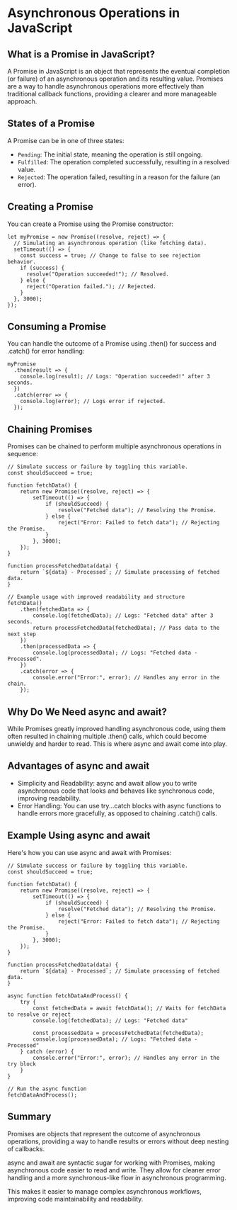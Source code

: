 # Asynchronous Operations in JavaScript

## What is a Promise in JavaScript?
A Promise in JavaScript is an object that represents the eventual completion (or failure) of an asynchronous operation and its resulting value. Promises are a way to handle asynchronous operations more effectively than traditional callback functions, providing a clearer and more manageable approach.

## States of a Promise
A Promise can be in one of three states:
+ `Pending`: The initial state, meaning the operation is still ongoing.
+ `Fulfilled`: The operation completed successfully, resulting in a resolved value.
+ `Rejected`: The operation failed, resulting in a reason for the failure (an error).

## Creating a Promise
You can create a Promise using the Promise constructor:
```
let myPromise = new Promise((resolve, reject) => {
  // Simulating an asynchronous operation (like fetching data).
  setTimeout(() => {
    const success = true; // Change to false to see rejection behavior.
    if (success) {
      resolve("Operation succeeded!"); // Resolved.
    } else {
      reject("Operation failed."); // Rejected.
    }
  }, 3000);
});
```

## Consuming a Promise
You can handle the outcome of a Promise using .then() for success and .catch() for error handling:
```
myPromise
  .then(result => {
    console.log(result); // Logs: "Operation succeeded!" after 3 seconds.
  })
  .catch(error => {
    console.log(error); // Logs error if rejected.
  });
```

## Chaining Promises
Promises can be chained to perform multiple asynchronous operations in sequence:
```
// Simulate success or failure by toggling this variable.
const shouldSucceed = true;

function fetchData() {
    return new Promise((resolve, reject) => {
        setTimeout(() => {
            if (shouldSucceed) {
                resolve("Fetched data"); // Resolving the Promise.
            } else {
                reject("Error: Failed to fetch data"); // Rejecting the Promise.
            }
        }, 3000);
    });
}

function processFetchedData(data) {
    return `${data} - Processed`; // Simulate processing of fetched data.
}

// Example usage with improved readability and structure
fetchData()
    .then(fetchedData => {
        console.log(fetchedData); // Logs: "Fetched data" after 3 seconds.
        return processFetchedData(fetchedData); // Pass data to the next step
    })
    .then(processedData => {
        console.log(processedData); // Logs: "Fetched data - Processed".
    })
    .catch(error => {
        console.error("Error:", error); // Handles any error in the chain.
    });
```

## Why Do We Need async and await?
While Promises greatly improved handling asynchronous code, using them often resulted in chaining multiple .then() calls, which could become unwieldy and harder to read. This is where async and await come into play.

## Advantages of async and await
+ Simplicity and Readability: async and await allow you to write asynchronous code that looks and behaves like synchronous code, improving readability.
+ Error Handling: You can use try...catch blocks with async functions to handle errors more gracefully, as opposed to chaining .catch() calls.

## Example Using async and await
Here's how you can use async and await with Promises:
```
// Simulate success or failure by toggling this variable.
const shouldSucceed = true;

function fetchData() {
    return new Promise((resolve, reject) => {
        setTimeout(() => {
            if (shouldSucceed) {
                resolve("Fetched data"); // Resolving the Promise.
            } else {
                reject("Error: Failed to fetch data"); // Rejecting the Promise.
            }
        }, 3000);
    });
}

function processFetchedData(data) {
    return `${data} - Processed`; // Simulate processing of fetched data.
}

async function fetchDataAndProcess() {
    try {
        const fetchedData = await fetchData(); // Waits for fetchData to resolve or reject
        console.log(fetchedData); // Logs: "Fetched data"

        const processedData = processFetchedData(fetchedData);
        console.log(processedData); // Logs: "Fetched data - Processed"
    } catch (error) {
        console.error("Error:", error); // Handles any error in the try block
    }
}

// Run the async function
fetchDataAndProcess();
```

## Summary
Promises are objects that represent the outcome of asynchronous operations, providing a way to handle results or errors without deep nesting of callbacks.

async and await are syntactic sugar for working with Promises, making asynchronous code easier to read and write. They allow for cleaner error handling and a more synchronous-like flow in asynchronous programming.

This makes it easier to manage complex asynchronous workflows, improving code maintainability and readability.

